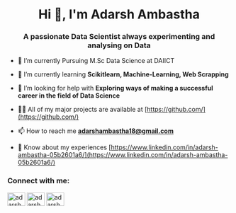 <h1 align="center">Hi 👋, I'm Adarsh Ambastha</h1>
<h3 align="center">A passionate Data Scientist always experimenting and analysing on Data</h3>

- 🔭 I’m currently Pursuing  M.Sc Data Science at DAIICT

- 🌱 I’m currently learning **Scikitlearn, Machine-Learning, Web Scrapping**

- 🤝 I’m looking for help with **Exploring ways of making a successful career in the field of Data Science**

- 👨‍💻 All of my major projects are available at [https://github.com/](https://github.com/)

- 📫 How to reach me **adarshambastha18@gmail.com**

- 📄 Know about my experiences [https://www.linkedin.com/in/adarsh-ambastha-05b2601a6/](https://www.linkedin.com/in/adarsh-ambastha-05b2601a6/)

<h3 align="left">Connect with me:</h3>
<p align="left">
<a href="https://linkedin.com/in/adarsh ambastha" target="blank"><img align="center" src="https://cdn-icons-png.flaticon.com/512/174/174857.png" alt="adarsh ambastha" height="30" width="40" /></a>
<a href="https://kaggle.com/adarsh ambastha" target="blank"><img align="center" src="https://cdn4.iconfinder.com/data/icons/logos-and-brands/512/189_Kaggle_logo_logos-1024.png" alt="adarsh ambastha" height="30" width="40" /></a>
<a href="https://instagram.com/adarsh_ambastha" target="blank"><img align="center" src="https://cdn-icons-png.flaticon.com/512/174/174855.png" alt="adarsh_ambastha" height="30" width="40" /></a>
</p>

